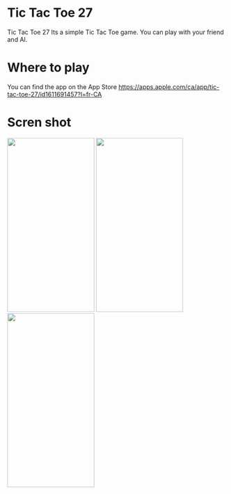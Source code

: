 # Tic Tac Toe 27 
Tic Tac Toe 27 Its a simple Tic Tac Toe game.
You can play with your friend and AI. 
# Where to play
You can find the app on the App Store
https://apps.apple.com/ca/app/tic-tac-toe-27/id1611691457?l=fr-CA
# Scren shot

<img src="https://github.com/LELUDO7/TicTacToe27/assets/89437176/544f23e2-8863-47d1-9527-61f7adea1538" width="200" height="400" />
<img src="https://github.com/LELUDO7/TicTacToe27/assets/89437176/32d05838-0f1c-4c5a-9423-3d5454884cdf" width="200" height="400" />
<img src="https://github.com/LELUDO7/TicTacToe27/assets/89437176/f209ac9f-7ace-4e65-8603-e824a5394d58" width="200" height="400" />
